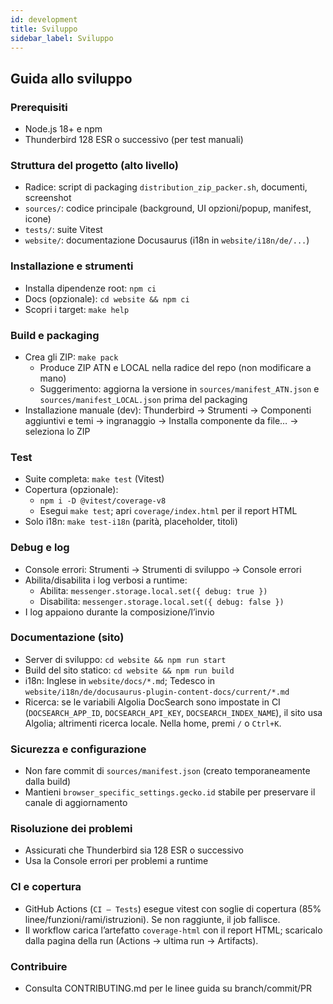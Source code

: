 ```yaml
---
id: development
title: Sviluppo
sidebar_label: Sviluppo
---
```


## Guida allo sviluppo

### Prerequisiti

- Node.js 18+ e npm
- Thunderbird 128 ESR o successivo (per test manuali)

### Struttura del progetto (alto livello)

- Radice: script di packaging `distribution_zip_packer.sh`, documenti, screenshot
- `sources/`: codice principale (background, UI opzioni/popup, manifest, icone)
- `tests/`: suite Vitest
- `website/`: documentazione Docusaurus (i18n in `website/i18n/de/...`)

### Installazione e strumenti

- Installa dipendenze root: `npm ci`
- Docs (opzionale): `cd website && npm ci`
- Scopri i target: `make help`

### Build e packaging

- Crea gli ZIP: `make pack`
  - Produce ZIP ATN e LOCAL nella radice del repo (non modificare a mano)
  - Suggerimento: aggiorna la versione in `sources/manifest_ATN.json` e `sources/manifest_LOCAL.json` prima del packaging
- Installazione manuale (dev): Thunderbird → Strumenti → Componenti aggiuntivi e temi → ingranaggio → Installa componente da file… → seleziona lo ZIP

### Test

- Suite completa: `make test` (Vitest)
- Copertura (opzionale):
  - `npm i -D @vitest/coverage-v8`
  - Esegui `make test`; apri `coverage/index.html` per il report HTML
- Solo i18n: `make test-i18n` (parità, placeholder, titoli)

### Debug e log

- Console errori: Strumenti → Strumenti di sviluppo → Console errori
- Abilita/disabilita i log verbosi a runtime:
  - Abilita: `messenger.storage.local.set({ debug: true })`
  - Disabilita: `messenger.storage.local.set({ debug: false })`
- I log appaiono durante la composizione/l’invio

### Documentazione (sito)

- Server di sviluppo: `cd website && npm run start`
- Build del sito statico: `cd website && npm run build`
- i18n: Inglese in `website/docs/*.md`; Tedesco in `website/i18n/de/docusaurus-plugin-content-docs/current/*.md`
- Ricerca: se le variabili Algolia DocSearch sono impostate in CI (`DOCSEARCH_APP_ID`, `DOCSEARCH_API_KEY`, `DOCSEARCH_INDEX_NAME`), il sito usa Algolia; altrimenti ricerca locale. Nella home, premi `/` o `Ctrl+K`.

### Sicurezza e configurazione

- Non fare commit di `sources/manifest.json` (creato temporaneamente dalla build)
- Mantieni `browser_specific_settings.gecko.id` stabile per preservare il canale di aggiornamento

### Risoluzione dei problemi

- Assicurati che Thunderbird sia 128 ESR o successivo
- Usa la Console errori per problemi a runtime

### CI e copertura

- GitHub Actions (`CI — Tests`) esegue vitest con soglie di copertura (85% linee/funzioni/rami/istruzioni). Se non raggiunte, il job fallisce.
- Il workflow carica l’artefatto `coverage-html` con il report HTML; scaricalo dalla pagina della run (Actions → ultima run → Artifacts).

### Contribuire

- Consulta CONTRIBUTING.md per le linee guida su branch/commit/PR
